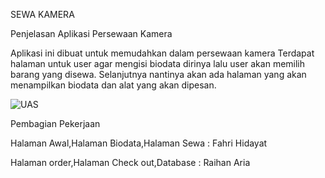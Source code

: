 SEWA KAMERA

Penjelasan Aplikasi Persewaan Kamera

Aplikasi ini dibuat untuk memudahkan dalam persewaan kamera Terdapat halaman untuk user agar mengisi biodata dirinya lalu user akan  memilih barang yang disewa. Selanjutnya nantinya akan ada halaman yang akan menampilkan biodata dan alat yang akan dipesan.


![UAS](https://github.com/raihanariaputrab/ProjekUAS/assets/115467549/1d006369-5501-4396-9587-83262be3dc03)

Pembagian Pekerjaan

Halaman Awal,Halaman Biodata,Halaman Sewa : Fahri Hidayat

Halaman order,Halaman Check out,Database : Raihan Aria
